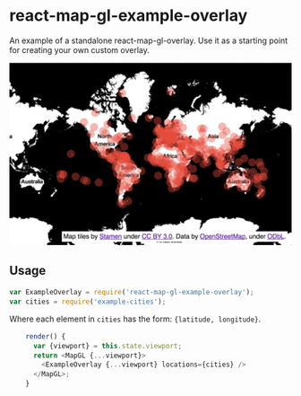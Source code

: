 # react-map-gl-example-overlay

An example of a standalone react-map-gl-overlay. Use it as a starting point for
creating your own custom overlay.

![](screenshot.png)

## Usage

````js
var ExampleOverlay = require('react-map-gl-example-overlay');
var cities = require('example-cities');
````

Where each element in `cities` has the form: `{latitude, longitude}`.

````js
    render() {
      var {viewport} = this.state.viewport;
      return <MapGL {...viewport}>
        <ExampleOverlay {...viewport} locations={cities} />
      </MapGL>;
    }
````

